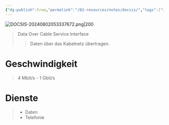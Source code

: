 ```yaml
---
{"dg-publish":true,"permalink":"/02-resources/notes/docsis/","tags":["informatik/netzwerk","informatik/hardware"],"noteIcon":"","updated":"2025-09-10T17:00:09.000+02:00"}
---
```


![DOCSIS-20240802053337672.png|200](/img/user/02%20-%20RESOURCES/Files/IMG/DOCSIS-20240802053337672.png)
>Data Over Cable Service Interface
>>Daten über das Kabelnetz übertragen.

# Geschwindigkeit
>4 Mbit/s - 1 Gbit/s

# Dienste
>- Daten 
>- Telefonie